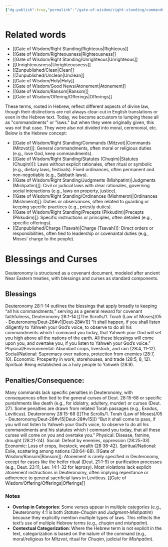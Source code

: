 ```yaml
---
{"dg-publish":true,"permalink":"/gate-of-wisdom/right-standing/commandments/","tags":["GateWisdom","RightStanding"]}
---
```


# Related words

- [[Gate of Wisdom/Right Standing/Righteous\|Righteous]]
- [[Gate of Wisdom/Righteousness\|Righteousness]]
- [[Gate of Wisdom/Right Standing/Unrighteous\|Unrighteous]]
- [[Unrighteousness\|Unrighteousness]]
- [[Zunpublished/Clean\|Clean]]
- [[Zunpublished/Unclean\|Unclean]]
- [[Gate of Wisdom/Holy\|Holy]]
- [[Gate of Wisdom/Good News/Atonement\|Atonement]]
- [[Gate of Wisdom/Ransom\|Ransom]]
- [[Gate of Wisdom/Offering/Offerings\|Offerings]]

These terms, rooted in Hebrew, reflect different aspects of divine law, though their distinctions are not always clear-cut in English translations or even in the Hebrew text. Today, we become accustom to lumping these all as "commandments" or "laws." but when they were originally given, this was not that case. They were also not divided into moral, ceremonial, etc. Below is the Hebrew concept:

- [[Gate of Wisdom/Right Standing/Commands (Mitzvot)\|Commands (Mitzvot)]]: General commandments, often moral or religious duties (e.g., love God, keep commandments).
- [[Gate of Wisdom/Right Standing/Statutes (Chuqim)\|Statutes (Chuqim)]]: Laws without explicit rationales, often ritual or symbolic (e.g., dietary laws, festivals). Fixed ordinances, often permanent and non-negotiable (e.g., Sabbath laws).
- [[Gate of Wisdom/Right Standing/Judgments (Mishpatim)\|Judgments (Mishpatim)]]: Civil or judicial laws with clear rationales, governing social interactions (e.g., laws on property, justice).
- [[Gate of Wisdom/Right Standing/Ordinances (Mishmerot)\|Ordinances (Mishmerot)]]: Duties or observances, often related to guarding or keeping specific practices (e.g., priestly duties).
- [[Gate of Wisdom/Right Standing/Precepts (Pikkudim)\|Precepts (Pikkudim)]]: Specific instructions or principles, often detailed (e.g., specific offerings).
- [[Zunpublished/Charge (Tsavah)\|Charge (Tsavah)]]: Direct orders or responsibilities, often tied to leadership or covenantal duties (e.g., Moses’ charge to the people).

# Blessings and Curses

Deuteronomy is structured as a covenant document, modeled after ancient Near Eastern treaties, with blessings and curses as standard components.

## Blessings
Deuteronomy 28:1-14 outlines the blessings that apply broadly to keeping “all his commandments,” serving as a general reward for covenant faithfulness,
	Deuteronomy 28:1-14 [[The Scrolls/1. Torah (Law of Moses)/05 - Deuteronomy/Deut-28#v1\|Deut-28#v1]] “It shall happen, if you shall listen diligently to Yahweh your God’s voice, to observe to do all his commandments which I command you today, that Yahweh your God will set you high above all the nations of the earth. All these blessings will come upon you, and overtake you, if you listen to Yahweh your God’s voice.”
		Physical/Environmental: Abundant crops, livestock, and rain (28:4, 11-12).
		Social/National: Supremacy over nations, protection from enemies (28:7, 10).
		Economic: Prosperity in work, storehouses, and trade (28:5, 8, 12).
		Spiritual: Being established as a holy people to Yahweh (28:9).
## Penalties/Consequence: 
Many commands lack specific penalties in Deuteronomy, with consequences often tied to the general curses of Deut. 28:15-68 or specific punishments like death (e.g., for idolatry, adultery, murder) or curses (Deut. 27). Some penalties are drawn from related Torah passages (e.g., Exodus, Leviticus).
	Deuteronomy 28:15-68 ([[The Scrolls/1. Torah (Law of Moses)/05 - Deuteronomy/Deut-28#v15\|Deut-28#v15]]) “But it shall come to pass, if you will not listen to Yahweh your God’s voice, to observe to do all his commandments and his statutes which I command you today, that all these curses will come on you and overtake you.”
		Physical: Disease, famine, drought (28:21-24).
		Social: Defeat by enemies, oppression (28:25-33).
		Economic: Loss of crops, livestock, wealth (28:38-42).
		Spiritual/National: Exile, scattering among nations (28:64-68).
[[Gate of Wisdom/Ransom\|Ransom]]: Atonement is rarely specified in Deuteronomy, except for cases like the heifer ritual (Deut. 21:1-9) or purification processes (e.g., Deut. 23:11, Lev. 14:1-32 for leprosy). Most violations lack explicit atonement instructions in Deuteronomy, often implying repentance or adherence to general sacrificial laws in Leviticus.
[[Gate of Wisdom/Offering/Offerings\|Offerings]]

### Notes
- **Overlap in Categories**: Some verses appear in multiple categories (e.g., Deuteronomy 4:1 is both *Statute-Chuqim* and *Judgment-Mishpatim*) because they explicitly mention multiple types of laws. This reflects the text’s use of multiple Hebrew terms (e.g., *chuqim* and *mishpatim*). 
- **Contextual Categorization**: Where the Hebrew term is not explicit in the text, categorization is based on the nature of the command (e.g., moral/religious for *Mitzvot*, ritual for *Chuqim*, judicial for *Mishpatim*). 

